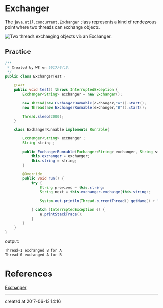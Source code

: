 # Exchanger

The `java.util.concurrent.Exchanger` class represents a kind of rendezvous point where two threads can exchange objects.

![Two threads exchanging objects via an Exchanger.](http://tutorials.jenkov.com/images/java-concurrency-utils/exchanger.png)

## Practice

```java
/**
 * Created by WS on 2017/6/13.
 */
public class ExchangerTest {

    @Test
    public void test() throws InterruptedException {
        Exchanger<String> exchanger = new Exchanger();

        new Thread(new ExchangerRunnable(exchanger,"A")).start();
        new Thread(new ExchangerRunnable(exchanger,"B")).start();

        Thread.sleep(2000);
    }

    class ExchangerRunnable implements Runnable{

        Exchanger<String> exchanger ;
        String string ;

        public ExchangerRunnable(Exchanger<String> exchanger, String string) {
            this.exchanger = exchanger;
            this.string = string;
        }

        @Override
        public void run() {
            try {
                String previous = this.string;
                String next = this.exchanger.exchange(this.string);

                System.out.println(Thread.currentThread().getName() + " exchanged " + previous + " for " + next);

            } catch (InterruptedException e) {
                e.printStackTrace();
            }
        }
    }
}
```

output:

```
Thread-1 exchanged B for A
Thread-0 exchanged A for B
```



# References

[Exchanger](http://tutorials.jenkov.com/java-util-concurrent/exchanger.html)



---

created at 2017-06-13 14:16